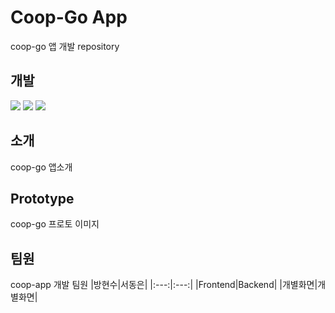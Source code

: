 # Coop-Go App
coop-go 앱 개발 repository

## 개발 
<img src="https://img.shields.io/badge/Android-green?style=for-the-badge&logo=Android&logoColor=black"/></a>
<img src="https://img.shields.io/badge/Ios-green?style=for-the-badge&logo=Ios&logoColor=black"/></a>
<img src="https://img.shields.io/badge/Flutter-blue?style=for-the-badge&logo=Flutter&logoColor=black"/></a>

## 소개
coop-go 앱소개

## Prototype
coop-go 프로토 이미지

## 팀원
coop-app 개발 팀원
|방현수|서동은|
|:---:|:---:|
|Frontend|Backend|
|개별화면|개별화면|
